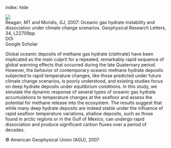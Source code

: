 index: hide

<div class="Citation">
    <div class="Citation-thumb CitationThumb-linked"  data-href="https://doi.org/10.1029/2007gl031671">
      <img src="https://static.claimspace.cloud/climate-study-static/refs/thumbs/12/Reagan_and_Moridis_2007-thumb.png" />
    </div>

  <div class="Citation-body">
    <div class="Citation-text">Reagan, MT and Moridis, GJ, 2007: Oceanic gas hydrate instability and dissociation under climate change scenarios. <span class="Article-journal">Geophysical Research Letters, </span><span class="Article-volume">34, </span>L22709pp.</div>
    <div class="Citation-links">
      <div class="CitationLink" data-href="https://doi.org/10.1029/2007gl031671">
        <div class="CitationLink-icon CitationLink-Doi"></div>
        <div class="CitationLink-text">DOI</div>
      </div>
      <div class="CitationLink" data-href="https://scholar.google.com/scholar?q=10.1029/2007gl031671">
        <div class="CitationLink-icon CitationLink-Scholar"></div>
        <div class="CitationLink-text">Google Scholar</div>
      </div>
    </div>
  </div>
</div>

Global oceanic deposits of methane gas hydrate (clathrate) have been implicated as the main culprit for a repeated, remarkably rapid sequence of global warming effects that occurred during the late Quaternary period. However, the behavior of contemporary oceanic methane hydrate deposits subjected to rapid temperature changes, like those predicted under future climate change scenarios, is poorly understood, and existing studies focus on deep hydrate deposits under equilibrium conditions. In this study, we simulate the dynamic response of several types of oceanic gas hydrate accumulations to temperature changes at the seafloor and assess the potential for methane release into the ecosystem. The results suggest that while many deep hydrate deposits are indeed stable under the influence of rapid seafloor temperature variations, shallow deposits, such as those found in arctic regions or in the Gulf of Mexico, can undergo rapid dissociation and produce significant carbon fluxes over a period of decades.

<div class="Citation-copy">
&copy; American Geophysical Union (AGU), 2007
</div>